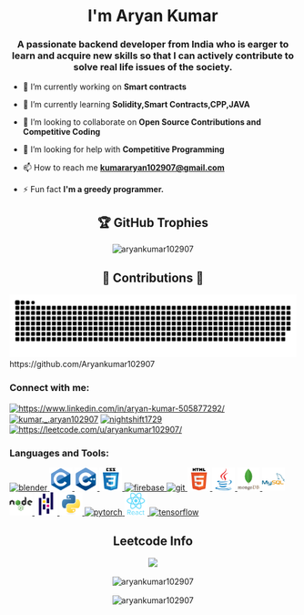 <h1 align="center">I'm Aryan Kumar</h1>
<h3 align="center">A passionate backend developer from India who is earger to learn and acquire new skills so that I can actively contribute to solve real life issues of the society.</h3>

- 🔭 I’m currently working on **Smart contracts**

- 🌱 I’m currently learning **Solidity,Smart Contracts,CPP,JAVA**

- 👯 I’m looking to collaborate on **Open Source Contributions and Competitive Coding**

- 🤝 I’m looking for help with **Competitive Programming**

- 📫 How to reach me **kumararyan102907@gmail.com**

- ⚡ Fun fact **I'm a greedy programmer.**

<h2 align="center">
  🏆 GitHub Trophies
</h2>

<!-- ## 🏆 GitHub Trophies -->
<div align="center">
  <p>
    <img src="https://github-profile-trophy.vercel.app/?username=aryankumar102907&theme=radical&no-frame=true&no-bg=false&margin-w=4" alt="aryankumar102907" />
  </p>
 </div> 

<div align="center"> 
  <h2>🐍 Contributions 🐍</h2>
  <img alt="snake eating my contributions" src="https://raw.githubusercontent.com/Aryankumar102907/Aryankumar102907/output/github-contribution-grid-snake.svg" />
</div> https://github.com/Aryankumar102907

<h3 align="left">Connect with me:</h3>
<p align="left">
<a href="https://linkedin.com/in/https://www.linkedin.com/in/aryan-kumar-505877292/" target="blank"><img align="center" src="https://raw.githubusercontent.com/rahuldkjain/github-profile-readme-generator/master/src/images/icons/Social/linked-in-alt.svg" alt="https://www.linkedin.com/in/aryan-kumar-505877292/" height="30" width="40" /></a>
<a href="https://instagram.com/kumar._.aryan102907" target="blank"><img align="center" src="https://raw.githubusercontent.com/rahuldkjain/github-profile-readme-generator/master/src/images/icons/Social/instagram.svg" alt="kumar._.aryan102907" height="30" width="40" /></a>
<a href="https://codeforces.com/profile/nightshift1729" target="blank"><img align="center" src="https://raw.githubusercontent.com/rahuldkjain/github-profile-readme-generator/master/src/images/icons/Social/codeforces.svg" alt="nightshift1729" height="30" width="40" /></a>
<a href="https://www.leetcode.com/https://leetcode.com/u/aryankumar102907/" target="blank"><img align="center" src="https://raw.githubusercontent.com/rahuldkjain/github-profile-readme-generator/master/src/images/icons/Social/leet-code.svg" alt="https://leetcode.com/u/aryankumar102907/" height="30" width="40" /></a>
</p>

<h3 align="left">Languages and Tools:</h3>
<p align="left"> <a href="https://www.blender.org/" target="_blank" rel="noreferrer"> <img src="https://download.blender.org/branding/community/blender_community_badge_white.svg" alt="blender" width="40" height="40"/> </a> <a href="https://www.cprogramming.com/" target="_blank" rel="noreferrer"> <img src="https://raw.githubusercontent.com/devicons/devicon/master/icons/c/c-original.svg" alt="c" width="40" height="40"/> </a> <a href="https://www.w3schools.com/cpp/" target="_blank" rel="noreferrer"> <img src="https://raw.githubusercontent.com/devicons/devicon/master/icons/cplusplus/cplusplus-original.svg" alt="cplusplus" width="40" height="40"/> </a> <a href="https://www.w3schools.com/css/" target="_blank" rel="noreferrer"> <img src="https://raw.githubusercontent.com/devicons/devicon/master/icons/css3/css3-original-wordmark.svg" alt="css3" width="40" height="40"/> </a> <a href="https://firebase.google.com/" target="_blank" rel="noreferrer"> <img src="https://www.vectorlogo.zone/logos/firebase/firebase-icon.svg" alt="firebase" width="40" height="40"/> </a> <a href="https://git-scm.com/" target="_blank" rel="noreferrer"> <img src="https://www.vectorlogo.zone/logos/git-scm/git-scm-icon.svg" alt="git" width="40" height="40"/> </a> <a href="https://www.w3.org/html/" target="_blank" rel="noreferrer"> <img src="https://raw.githubusercontent.com/devicons/devicon/master/icons/html5/html5-original-wordmark.svg" alt="html5" width="40" height="40"/> </a> <a href="https://www.java.com" target="_blank" rel="noreferrer"> <img src="https://raw.githubusercontent.com/devicons/devicon/master/icons/java/java-original.svg" alt="java" width="40" height="40"/> </a> <a href="https://www.mongodb.com/" target="_blank" rel="noreferrer"> <img src="https://raw.githubusercontent.com/devicons/devicon/master/icons/mongodb/mongodb-original-wordmark.svg" alt="mongodb" width="40" height="40"/> </a> <a href="https://www.mysql.com/" target="_blank" rel="noreferrer"> <img src="https://raw.githubusercontent.com/devicons/devicon/master/icons/mysql/mysql-original-wordmark.svg" alt="mysql" width="40" height="40"/> </a> <a href="https://nodejs.org" target="_blank" rel="noreferrer"> <img src="https://raw.githubusercontent.com/devicons/devicon/master/icons/nodejs/nodejs-original-wordmark.svg" alt="nodejs" width="40" height="40"/> </a> <a href="https://pandas.pydata.org/" target="_blank" rel="noreferrer"> <img src="https://raw.githubusercontent.com/devicons/devicon/2ae2a900d2f041da66e950e4d48052658d850630/icons/pandas/pandas-original.svg" alt="pandas" width="40" height="40"/> </a> <a href="https://www.python.org" target="_blank" rel="noreferrer"> <img src="https://raw.githubusercontent.com/devicons/devicon/master/icons/python/python-original.svg" alt="python" width="40" height="40"/> </a> <a href="https://pytorch.org/" target="_blank" rel="noreferrer"> <img src="https://www.vectorlogo.zone/logos/pytorch/pytorch-icon.svg" alt="pytorch" width="40" height="40"/> </a> <a href="https://reactjs.org/" target="_blank" rel="noreferrer"> <img src="https://raw.githubusercontent.com/devicons/devicon/master/icons/react/react-original-wordmark.svg" alt="react" width="40" height="40"/> </a> <a href="https://www.tensorflow.org" target="_blank" rel="noreferrer"> <img src="https://www.vectorlogo.zone/logos/tensorflow/tensorflow-icon.svg" alt="tensorflow" width="40" height="40"/> </a> </p>

<h2 align="center">Leetcode Info</h2>
  
<p align="center">
  <img  align=top flex-grow=1 src="https://leetcard.jacoblin.cool/Aryankumar102907?ext=activity" />  
</p>

<p align="center">
  <img align="center" src="https://github-readme-stats.vercel.app/api?username=aryankumar102907&show_icons=true&locale=en" alt="aryankumar102907" />
</p>

<p align="center">
  <img align="center" src="https://github-readme-streak-stats.herokuapp.com/?user=aryankumar102907&" alt="aryankumar102907" />
</p>
